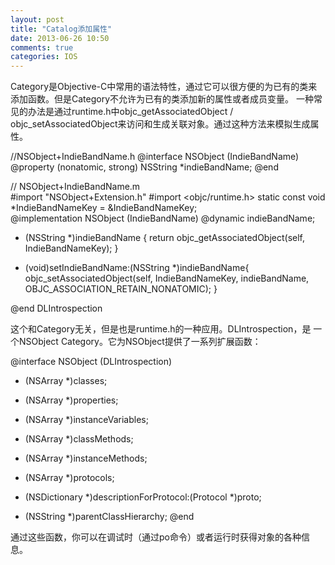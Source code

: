 ```yaml
---
layout: post
title: "Catalog添加属性"
date: 2013-06-26 10:50
comments: true
categories: IOS
---
```

<p>
Category是Objective-C中常用的语法特性，通过它可以很方便的为已有的类来添加函数。但是Category不允许为已有的类添加新的属性或者成员变量。    
一种常见的办法是通过runtime.h中objc_getAssociatedObject / objc_setAssociatedObject来访问和生成关联对象。通过这种方法来模拟生成属性。
</p>

//NSObject+IndieBandName.h
@interface NSObject (IndieBandName)
@property (nonatomic, strong) NSString *indieBandName;
@end

// NSObject+IndieBandName.m   
 #import "NSObject+Extension.h"
 #import <objc/runtime.h>
static const void *IndieBandNameKey = &IndieBandNameKey;   
@implementation NSObject (IndieBandName)
@dynamic indieBandName;

- (NSString *)indieBandName {
    return objc_getAssociatedObject(self, IndieBandNameKey);
}

- (void)setIndieBandName:(NSString *)indieBandName{
    objc_setAssociatedObject(self, IndieBandNameKey, indieBandName, OBJC_ASSOCIATION_RETAIN_NONATOMIC);
}

@end DLIntrospection




<p>
这个和Category无关，但是也是runtime.h的一种应用。DLIntrospection，是 一个NSObject Category。它为NSObject提供了一系列扩展函数： 
</p>


@interface NSObject (DLIntrospection)

+ (NSArray *)classes;
+ (NSArray *)properties;
+ (NSArray *)instanceVariables;
+ (NSArray *)classMethods;
+ (NSArray *)instanceMethods;

+ (NSArray *)protocols;
+ (NSDictionary *)descriptionForProtocol:(Protocol *)proto;


+ (NSString *)parentClassHierarchy;
@end


<p>
通过这些函数，你可以在调试时（通过po命令）或者运行时获得对象的各种信息。
</p>
